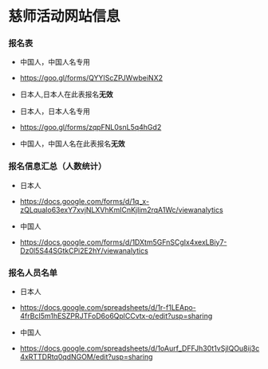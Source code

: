 # 慈师活动网站信息

### 报名表

* 中国人，中国人名专用
 * https://goo.gl/forms/QYYIScZPJWwbeiNX2
 * 日本人,日本人在此表报名**无效**

* 日本人，日本人名专用
 * https://goo.gl/forms/zqpFNL0snL5q4hGd2
 * 中国人，中国人名在此表报名**无效**

### 报名信息汇总（人数统计）

* 日本人
 * https://docs.google.com/forms/d/1q_x-zQLqualo63exY7xvjNLXVhKmICnKjIim2rqA1Wc/viewanalytics

* 中国人
 * https://docs.google.com/forms/d/1DXtm5GFnSCgIx4xexLBiy7-Dz0l5S44SGtkCPi2E2hY/viewanalytics

### 报名人员名单

* 日本人
 * https://docs.google.com/spreadsheets/d/1r-f1LEApo-4frBcI5m1hESZPRJTFoD6o6QplCCvtx-o/edit?usp=sharing

* 中国人
 * https://docs.google.com/spreadsheets/d/1oAurf_DFFJh30t1vSjlQOu8ij3c4xRTTDRtq0qdNGOM/edit?usp=sharing
